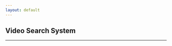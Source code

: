 ```yaml
---
layout: default
---
```


## Video Search System

---


<html>
<head>
    <script>
        
        var video_list = null

        function send_request(){
            var query = document.getElementById('vid_search_query').value
               fetch('https://ansidd.eastus.cloudapp.azure.com:8000/search/?query='+query,{
                method : 'GET',
                headers : {
                    'Content-Type': 'application/json; charset=UTF-8'
                }
            }
        )
        .then(response => response.json())
        .then(function(response){
            console.log(response);
            textarea = document.getElementById('result')
            video_list = response['result'].split(";")

            vid_table = document.getElementById('vid_table')
            vid_table.removeAttribute('hidden')


            var i=1,l=video_list.length
            var count = 1
            var error = false

            for(i=1; ;i++){
                vid_element = document.getElementById('video'+count)
                //vid_source_element = document.getElementById('vid_source_'+count)

                if(i<=l){

                    vid_element.removeAttribute('hidden')
                    vid_element.src= "https://videodatabasearjun.blob.core.windows.net/videos/"+video_list[i-1]+".mp4"

                    vid_element.addEventListener("error", () => {
                        vid_element.error = true
                        console.log(`Error loading: ${"https://videodatabasearjun.blob.core.windows.net/videos/"+video_list[i-1]+".mp4"}`);
                        console.log(vid_element.error)
                    });

                    if(vid_element.error==true){
                        vid_element.error = false;
                    }else{
                        count+=1;
                    }



                }else{
                    vid_element.setAttribute('hidden', 'hidden')
                }

                if(count==11){
                    break;
                }

            }

        })
    }
    (document).ready(function () {
   document.getElementById("submit").click();
    });

    </script>
</head>
<body>

<center>

<input type='text' id='vid_search_query' value='Driving car on the highway'>
<button id='submit' onClick="send_request()">Search</button>
<br>
<br>
<table border="0" hidden="hidden" id="vid_table">
    <tr>
        <td>
            <video width="320" height="240" controls id="video1" hidden="hidden">
            <source src="assets/bin/movie.mp4" type="video/mp4" id="'vid_source_1">
            </video>
        </td>
        <td>
            <video width="320" height="240" controls id="video2" hidden="hidden">
            <source src="assets/bin/movie.mp4" type="video/mp4" id="'vid_source_2">
            </video>
        </td>
    </tr>
    <tr>
        <td>
            <video width="320" height="240" controls id="video3" hidden="hidden">
            <source src="assets/bin/movie.mp4" type="video/mp4" id="'vid_source_3">
            </video>
        </td>
        <td>
            <video width="320" height="240" controls id="video4" hidden="hidden">
            <source src="assets/bin/movie.mp4" type="video/mp4" id="'vid_source_4">
            </video>
        </td>
    </tr>
    <tr>
        <td>
            <video width="320" height="240" controls id="video5" hidden="hidden">
            <source src="assets/bin/movie.mp4" type="video/mp4" id="'vid_source_5">
            </video>
        </td>
        <td>
            <video width="320" height="240" controls id="video6" hidden="hidden">
            <source src="assets/bin/movie.mp4" type="video/mp4" id="'vid_source_6">
            </video>
        </td>
    </tr>
    <tr>
        <td>
            <video width="320" height="240" controls id="video7" hidden="hidden">
            <source src="assets/bin/movie.mp4" type="video/mp4" id="'vid_source_7">
            </video>
        </td>
        <td>
            <video width="320" height="240" controls id="video8" hidden="hidden">
            <source src="assets/bin/movie.mp4" type="video/mp4" id="'vid_source_8">
            </video>
        </td>
    </tr>
    <tr>
        <td>
            <video width="320" height="240" controls id="video9" hidden="hidden">
            <source src="assets/bin/movie.mp4" type="video/mp4" id="'vid_source_9">
            </video>
        </td>
        <td>
            <video width="320" height="240" controls id="video10" hidden="hidden">
            <source src="assets/bin/movie.mp4" type="video/mp4" id="'vid_source_10">
            </video>
        </td>
    </tr>
</table>
</center>
</body>
</html>